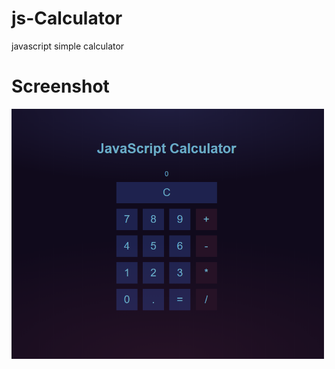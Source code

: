 # js-Calculator
javascript simple calculator

# Screenshot
<section data-markdown>
  <img src="Screenshot.png" width=500px height=400px />
</section>
